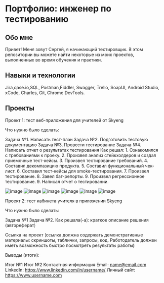 # Портфолио: инженер по тестированию
## Обо мне
Привет! Меня зовут Сергей, я начинающий тестировщик.
В этом репозитории вы можете найти некоторые из моих проектов, выполненных во время обучения и практики.

## Навыки и технологии
Jira,qase.io,SQL, Postman,Fiddler, Swagger, Trello,
SoapUI, Android Studio, xCode, Charles, Git, Chrome DevTools.

## Проекты
Проект 1: тест веб-приложения для учителей от Skyeng

Что нужно было сделать:

Задача №1. Написать тест-план 
Задача №2. Подготовить тестовую документацию
Задача №3. Провести тестирование
Задача №4. Написать отчет о результатах тестирования
Как решал: 1. Ознакомился с требованиями к проеку.
           2. Произвел анализ стейкхолдеров и создал приемочные тест-кейсы.
           3. Произвел тестирование требований.
           4. Составил декомпазицию продукта.
           5. Составил функциональный чек-лист.
           6. Составил тест-кейсы для smoke-тестирования.
           7. Произвел тестирование.
           8. Завел баг-репорты.
           9. Произвел регрессионное тестирование.
           9. Написал отчет о тестировании.

![image](https://github.com/SPank8/-/assets/139362224/783d194a-d914-4757-9192-43b6d1f7b79c)
![image](https://github.com/SPank8/-/assets/139362224/05617955-6dd6-468e-9d63-5c4124ebfbc3)
![image](https://github.com/SPank8/-/assets/139362224/0e9db385-b756-49d4-903c-45d74b0832c2)
![image](https://github.com/SPank8/-/assets/139362224/1046f8ea-0dba-4dec-b17b-4f8d92c77266)
![image](https://github.com/SPank8/-/assets/139362224/2277ff64-c2d1-435b-aee1-a541343f4968)
![image](https://github.com/SPank8/-/assets/139362224/a329a877-b54d-4ca5-ad2a-dc31c4a2f7fc)

Проект 2: тест кабинета учителя в приложении Skyeng

Что нужно было сделать:

Задача №1
Задача №2.
Как решала(-а): краткое описание решения (автореферат)

Ссылка на проект (ссылка должна содержать демонстративные материалы: скриншоты, таблички, запросы, код. Работодатель должен иметь возможность быстро посмотреть результаты работы)

Выводы (итоги):

Итог №1
Итог №2
Контактная информация
Email: name@email.com
LinkedIn: https://www.linkedin.com/in/username/
Личный сайт: https://www.username.com
